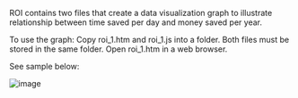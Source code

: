 ROI contains two files that create a data visualization graph to illustrate relationship between time saved per day and money saved per year.

To use the graph:
Copy roi_1.htm and roi_1.js into a folder. Both files must be stored in the same folder.
Open roi_1.htm in a web browser.

See sample below: 


![image](https://user-images.githubusercontent.com/40044568/99611154-27614a80-29e1-11eb-863b-1eebcb0127bc.png)
